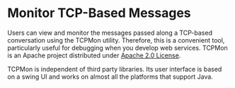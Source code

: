 # Monitor TCP-Based Messages

Users can view and monitor the messages passed along a TCP-based
conversation using the TCPMon utility. Therefore, this is a convenient
tool, particularly useful for debugging when you develop web
services. TCPMon is an Apache project distributed under [Apache 2.0
License](http://www.apache.org/licenses/LICENSE-2.0.html).

TCPMon is independent of third party libraries. Its user interface
is based on a swing UI and works on almost all the platforms that support
Java.
